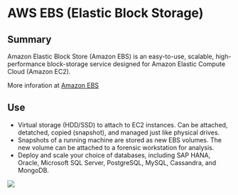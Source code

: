 # AWS EBS (Elastic Block Storage)

## Summary

Amazon Elastic Block Store (Amazon EBS) is an easy-to-use, scalable, high-performance block-storage service designed for Amazon Elastic Compute Cloud (Amazon EC2).

More inforation at [Amazon EBS](https://aws.amazon.com/ebs/)

## Use

- Virtual storage (HDD/SSD) to attach to EC2 instances. Can be attached, detatched, copied (snapshot), and managed just like physical drives.
- Snapshots of a running machine are stored as new EBS volumes. The new volume can be attached to a forensic workstation for analysis.
- Deploy and scale your choice of databases, including SAP HANA, Oracle, Microsoft SQL Server, PostgreSQL, MySQL, Cassandra, and MongoDB.


![](https://d1.awsstatic.com/product-marketing/Storage/EBS/Product-Page-Diagram_Amazon-Elastic-Block-Store.5821c6ee4297f3c01cba37e304922451c828fb04.png)


